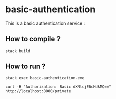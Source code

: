 # basic-authentication

This is a basic authentication service :

## How to compile ?
    stack build

## How to run ?
    stack exec basic-authentication-exe

    curl -H "Authorization: Basic dXNlcjE6cHdkMQ==" http://localhost:8000/private
